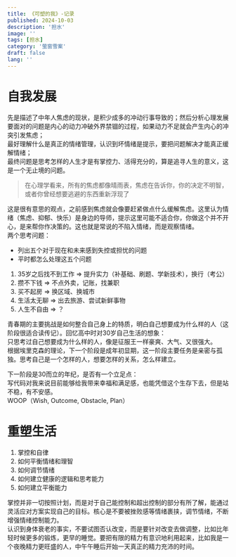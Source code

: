 ```yaml
---
title: 《可塑的我》-记录
published: 2024-10-03
description: '担水'
image: ''
tags: [担水]
category: '萤窗雪案'
draft: false 
lang: ''
---
```


# 自我发展  
先是描述了中年人焦虑的现状，是积少成多的冲动行事导致的；然后分析心理发展要面对的问题是内心的动力冲破外界禁锢的过程，如果动力不足就会产生内心的冲突引发焦虑；  
最好理解什么是真正的情绪管理，认识到坏情绪是提示，要把问题解决才能真正缓解情绪；  
最终问题是思考怎样的人生才是有掌控力、活得充分的，算是追寻人生的意义，这是一个无止境的问题。  
> 在心理学看来，所有的焦虑都像晴雨表，焦虑在告诉你，你的决定不明智，或者你曾经想要逃避的东西重新浮现了   

这是很有意思的观点，之前感到焦虑就会像要赶紧做点什么缓解焦虑。这里认为情绪（焦虑、抑郁、快乐）是身边的导师，提示这里可能不适合你，你做这个并不开心，是来帮你作决策的。这也就是常说的不陷入情绪，而是观察情绪。  
两个思考问题：  
- 列出五个对于现在和未来感到失控或担忧的问题 
- 平时都怎么处理这五个问题    
1. 35岁之后找不到工作 => 提升实力（补基础、刷题、学新技术），换行（考公） 
2. 攒不下钱 => 不点外卖，记账，找兼职
3. 买不起房 => 换区域、换城市
4. 生活太无聊 => 出去旅游、尝试新鲜事物
5. 人生不自由 => ？  

青春期的主要挑战是如何整合自己身上的特质，明白自己想要成为什么样的人（这阶段很适合读传记）。回忆高中时对30岁自己生活的想象：  
只思考过自己想要成为什么样的人，像是征服王一样豪爽、大气、又很强大。  
根据埃里克森的理论，下一个阶段是成年初显期，这一阶段主要任务是亲密与孤独。思考自己是一个怎样的人，想要怎样的关系，怎么样建立。  

下一阶段是30而立的年纪，是否有一个立足点：  
写代码对我来说目前能够给我带来幸福和满足感，也能凭借这个生存下去，但是站不稳，有不安感。  
WOOP（Wish, Outcome, Obstacle, Plan） 
  

# 重塑生活  
1. 掌控和自律
2. 如何平衡情绪和理智
3. 如何调节情绪
4. 如何建立健康的逻辑和思考能力
5. 如何建立平衡能力

掌控并非一切按照计划，而是对于自己能控制和超出控制的部分有所了解，能通过灵活应对方案实现自己的目标。核心是不要被挫败感等情绪裹挟，调节情绪，不断增强情绪控制能力。  
认识到身体衰老的事实，不要试图否认改变，而是要针对改变去做调整，比如比年轻时候更多的锻炼，更早的睡觉。要把有限的精力有意识地利用起来，比如我是一个夜晚精力更旺盛的人，中午午睡后开始一天真正的精力充沛的时间。  